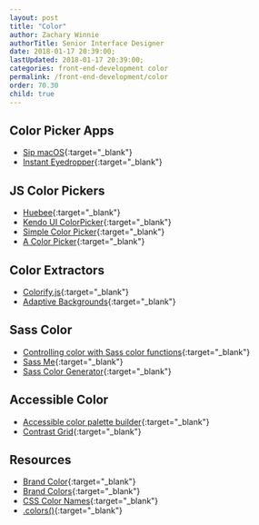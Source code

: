 ```yaml
---
layout: post
title: "Color"
author: Zachary Winnie
authorTitle: Senior Interface Designer
date: 2018-01-17 20:39:00;
lastUpdated: 2018-01-17 20:39:00;
categories: front-end-development color
permalink: /front-end-development/color
order: 70.30
child: true
---
```


## Color Picker Apps

* [Sip macOS](https://sipapp.io/){:target="_blank"}
* [Instant Eyedropper](http://instant-eyedropper.com/){:target="_blank"}

## JS Color Pickers

* [Huebee](http://huebee.buzz/){:target="_blank"}
* [Kendo UI ColorPicker](https://demos.telerik.com/kendo-ui/colorpicker/index){:target="_blank"}
* [Simple Color Picker](http://superguigui.github.io/simple-color-picker/){:target="_blank"}
* [A Color Picker](https://github.com/narsenico/a-color-picker){:target="_blank"}

## Color Extractors

* [Colorify.js](http://colorify.rocks/){:target="_blank"}
* [Adaptive Backgrounds](http://briangonzalez.github.io/jquery.adaptive-backgrounds.js/){:target="_blank"}

## Sass Color

* [Controlling color with Sass color functions](https://robots.thoughtbot.com/controlling-color-with-sass-color-functions){:target="_blank"}
* [Sass Me](http://jim-nielsen.com/sassme/){:target="_blank"}
* [Sass Color Generator](http://scg.ar-ch.org/){:target="_blank"}

## Accessible Color

* [Accessible color palette builder](https://toolness.github.io/accessible-color-matrix/){:target="_blank"}
* [Contrast Grid](http://contrast-grid.eightshapes.com/){:target="_blank"}

## Resources

* [Brand Color](http://brand-colors.com/){:target="_blank"}
* [Brand Colors](https://brandcolors.net/){:target="_blank"}
* [CSS Color Names](http://htmlcolorcodes.com/color-names/){:target="_blank"}
* [.colors()](https://dotcolors.co/){:target="_blank"}